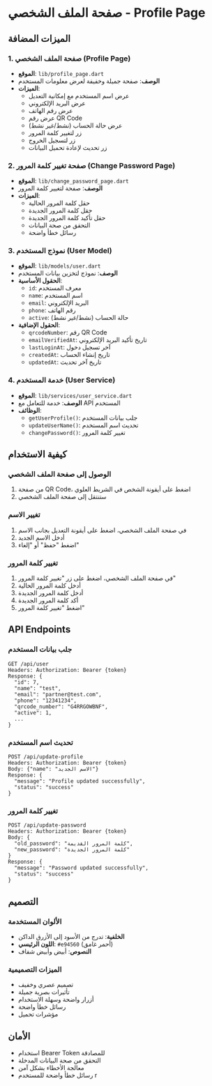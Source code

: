 # صفحة الملف الشخصي - Profile Page

## الميزات المضافة

### 1. صفحة الملف الشخصي (Profile Page)
- **الموقع**: `lib/profile_page.dart`
- **الوصف**: صفحة جميلة وخفيفة لعرض معلومات المستخدم
- **الميزات**:
  - عرض اسم المستخدم مع إمكانية التعديل
  - عرض البريد الإلكتروني
  - عرض رقم الهاتف
  - عرض رقم QR Code
  - عرض حالة الحساب (نشط/غير نشط)
  - زر لتغيير كلمة المرور
  - زر لتسجيل الخروج
  - زر تحديث لإعادة تحميل البيانات

### 2. صفحة تغيير كلمة المرور (Change Password Page)
- **الموقع**: `lib/change_password_page.dart`
- **الوصف**: صفحة لتغيير كلمة المرور
- **الميزات**:
  - حقل كلمة المرور الحالية
  - حقل كلمة المرور الجديدة
  - حقل تأكيد كلمة المرور الجديدة
  - التحقق من صحة البيانات
  - رسائل خطأ واضحة

### 3. نموذج المستخدم (User Model)
- **الموقع**: `lib/models/user.dart`
- **الوصف**: نموذج لتخزين بيانات المستخدم
- **الحقول الأساسية**:
  - `id`: معرف المستخدم
  - `name`: اسم المستخدم
  - `email`: البريد الإلكتروني
  - `phone`: رقم الهاتف
  - `active`: حالة الحساب (نشط/غير نشط)
- **الحقول الإضافية**:
  - `qrcodeNumber`: رقم QR Code
  - `emailVerifiedAt`: تاريخ تأكيد البريد الإلكتروني
  - `lastLoginAt`: آخر تسجيل دخول
  - `createdAt`: تاريخ إنشاء الحساب
  - `updatedAt`: تاريخ آخر تحديث

### 4. خدمة المستخدم (User Service)
- **الموقع**: `lib/services/user_service.dart`
- **الوصف**: خدمة للتعامل مع API المستخدم
- **الوظائف**:
  - `getUserProfile()`: جلب بيانات المستخدم
  - `updateUserName()`: تحديث اسم المستخدم
  - `changePassword()`: تغيير كلمة المرور

## كيفية الاستخدام

### الوصول إلى صفحة الملف الشخصي
1. من صفحة QR Code، اضغط على أيقونة الشخص في الشريط العلوي
2. ستنتقل إلى صفحة الملف الشخصي

### تغيير الاسم
1. في صفحة الملف الشخصي، اضغط على أيقونة التعديل بجانب الاسم
2. أدخل الاسم الجديد
3. اضغط "حفظ" أو "إلغاء"

### تغيير كلمة المرور
1. في صفحة الملف الشخصي، اضغط على زر "تغيير كلمة المرور"
2. أدخل كلمة المرور الحالية
3. أدخل كلمة المرور الجديدة
4. أكد كلمة المرور الجديدة
5. اضغط "تغيير كلمة المرور"

## API Endpoints

### جلب بيانات المستخدم
```
GET /api/user
Headers: Authorization: Bearer {token}
Response: {
  "id": 7,
  "name": "test",
  "email": "partner@test.com",
  "phone": "12341234",
  "qrcode_number": "G4RRGOWBNF",
  "active": 1,
  ...
}
```

### تحديث اسم المستخدم
```
POST /api/update-profile
Headers: Authorization: Bearer {token}
Body: {"name": "الاسم الجديد"}
Response: {
  "message": "Profile updated successfully",
  "status": "success"
}
```

### تغيير كلمة المرور
```
POST /api/update-password
Headers: Authorization: Bearer {token}
Body: {
  "old_password": "كلمة المرور القديمة",
  "new_password": "كلمة المرور الجديدة"
}
Response: {
  "message": "Password updated successfully",
  "status": "success"
}
```

## التصميم

### الألوان المستخدمة
- **الخلفية**: تدرج من الأسود إلى الأزرق الداكن
- **اللون الرئيسي**: `#e94560` (أحمر غامق)
- **النصوص**: أبيض وأبيض شفاف

### الميزات التصميمية
- تصميم عصري وخفيف
- تأثيرات بصرية جميلة
- أزرار واضحة وسهلة الاستخدام
- رسائل خطأ واضحة
- مؤشرات تحميل

## الأمان
- استخدام Bearer Token للمصادقة
- التحقق من صحة البيانات المدخلة
- معالجة الأخطاء بشكل آمن
- رسائل خطأ واضحة للمستخدم r